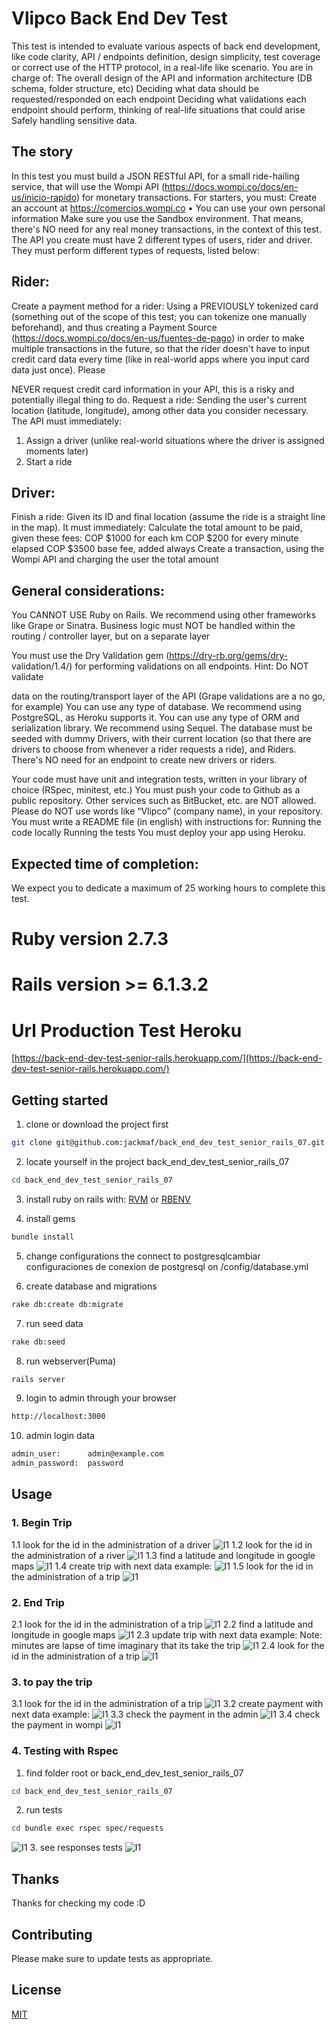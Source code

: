 # Vlipco Back End Dev Test

This test is intended to evaluate various aspects of back end development, like code
clarity, API / endpoints definition, design simplicity, test coverage or correct use of
the HTTP protocol, in a real-life like scenario.
You are in charge of:
The overall design of the API and information architecture (DB schema, folder
structure, etc)
Deciding what data should be requested/responded on each endpoint
Deciding what validations each endpoint should perform, thinking of real-life
situations that could arise
Safely handling sensitive data.

## The story
In this test you must build a JSON RESTful API, for a small ride-hailing service, that
will use the Wompi API (https://docs.wompi.co/docs/en-us/inicio-rapido) for
monetary transactions. For starters, you must:
Create an account at https://comercios.wompi.co • You can use your own
personal information
Make sure you use the Sandbox environment. That means, there's NO need for
any real money transactions, in the context of this test.
The API you create must have 2 different types of users, rider and driver. They must
perform different types of requests, listed below:

## Rider:
Create a payment method for a rider: Using a PREVIOUSLY tokenized card
(something out of the scope of this test; you can tokenize one manually
beforehand), and thus creating a Payment Source
(https://docs.wompi.co/docs/en-us/fuentes-de-pago) in order to make multiple
transactions in the future, so that the rider doesn't have to input credit card data
every time (like in real-world apps where you input card data just once). Please

NEVER request credit card information in your API, this is a risky and potentially
illegal thing to do.
Request a ride: Sending the user's current location (latitude, longitude), among
other data you consider necessary. The API must immediately:
1. Assign a driver (unlike real-world situations where the driver is assigned
moments later)
2. Start a ride

## Driver:
Finish a ride: Given its ID and final location (assume the ride is a straight line in
the map). It must immediately:
Calculate the total amount to be paid, given these fees:
COP $1000 for each km
COP $200 for every minute elapsed
COP $3500 base fee, added always
Create a transaction, using the Wompi API and charging the user the total
amount

## General considerations:
You CANNOT USE Ruby on Rails. We recommend using other frameworks like
Grape or Sinatra.
Business logic must NOT be handled within the routing / controller layer, but on
a separate layer

You must use the Dry Validation gem (https://dry-rb.org/gems/dry-
validation/1.4/) for performing validations on all endpoints. Hint: Do NOT validate

data on the routing/transport layer of the API (Grape validations are a no go, for
example)
You can use any type of database. We recommend using PostgreSQL, as Heroku
supports it.
You can use any type of ORM and serialization library. We recommend using
Sequel.
The database must be seeded with dummy Drivers, with their current location
(so that there are drivers to choose from whenever a rider requests a ride), and
Riders. There's NO need for an endpoint to create new drivers or riders.

Your code must have unit and integration tests, written in your library of choice
(RSpec, minitest, etc.)
You must push your code to Github as a public repository. Other services such
as BitBucket, etc. are NOT allowed. Please do NOT use words like “Vlipco”
(company name), in your repository.
You must write a README file (in english) with instructions for:
Running the code locally
Running the tests
You must deploy your app using Heroku.

## Expected time of completion:
We expect you to dedicate a maximum of 25 working hours to complete this test.

# Ruby version 2.7.3
# Rails version >= 6.1.3.2

# Url Production Test Heroku
[https://back-end-dev-test-senior-rails.herokuapp.com/](https://back-end-dev-test-senior-rails.herokuapp.com/)

## Getting started

1. clone or download the project first
```bash
git clone git@github.com:jackmaf/back_end_dev_test_senior_rails_07.git
```
2. locate yourself in the project back_end_dev_test_senior_rails_07
```bash
cd back_end_dev_test_senior_rails_07
```
3. install ruby on rails with:
[RVM](https://rvm.io/)
or
[RBENV](https://gorails.com/setup/osx/11.0-big-sur)

4. install gems
```bash
bundle install
```
5. change configurations the connect to  postgresqlcambiar configuraciones de conexion de postgresql on /config/database.yml

6. create database and migrations
```bash
rake db:create db:migrate
```
7. run seed data
```bash
rake db:seed
```
8. run webserver(Puma)
```bash
rails server
```
9. login to admin through your browser
```bash
http://localhost:3000
```
10. admin login data
```bash
admin_user:      admin@example.com
admin_password:  password
```

## Usage
### 1. Begin Trip
1.1 look for the id in the administration of a driver
![I1](https://github.com/jackmaf/back_end_dev_test_senior_rails_07/blob/master/doc/guide_readme_images/search_driver.png)
1.2 look for the id in the administration of a river
![I1](https://github.com/jackmaf/back_end_dev_test_senior_rails_07/blob/master/doc/guide_readme_images/search_rider.png)
1.3 find a latitude and longitude in google maps
![I1](https://github.com/jackmaf/back_end_dev_test_senior_rails_07/blob/master/doc/guide_readme_images/maps.png)
1.4 create trip with next data example:
![I1](https://github.com/jackmaf/back_end_dev_test_senior_rails_07/blob/master/doc/guide_readme_images/create_trip.png)
1.5 look for the id in the administration of a trip
![I1](https://github.com/jackmaf/back_end_dev_test_senior_rails_07/blob/master/doc/guide_readme_images/search_trip.png)

### 2. End Trip
2.1 look for the id in the administration of a trip
![I1](https://github.com/jackmaf/back_end_dev_test_senior_rails_07/blob/master/doc/guide_readme_images/search_trip.png)
2.2 find a latitude and longitude in google maps
![I1](https://github.com/jackmaf/back_end_dev_test_senior_rails_07/blob/master/doc/guide_readme_images/maps.png)
2.3 update trip with next data example:
Note: minutes are lapse of time imaginary that its take the trip
![I1](https://github.com/jackmaf/back_end_dev_test_senior_rails_07/blob/master/doc/guide_readme_images/update_trip.png)
2.4 look for the id in the administration of a trip
![I1](https://github.com/jackmaf/back_end_dev_test_senior_rails_07/blob/master/doc/guide_readme_images/search_trip.png)

### 3. to pay the trip
3.1 look for the id in the administration of a trip
![I1](https://github.com/jackmaf/back_end_dev_test_senior_rails_07/blob/master/doc/guide_readme_images/search_trip.png)
3.2 create payment with next data example:
![I1](https://github.com/jackmaf/back_end_dev_test_senior_rails_07/blob/master/doc/guide_readme_images/create_payment.png)
3.3 check the payment in the admin
![I1](https://github.com/jackmaf/back_end_dev_test_senior_rails_07/blob/master/doc/guide_readme_images/admin_payments.png)
3.4 check the payment in wompi
![I1](https://github.com/jackmaf/back_end_dev_test_senior_rails_07/blob/master/doc/guide_readme_images/wompi.png)

### 4. Testing with Rspec
1. find folder root or back_end_dev_test_senior_rails_07
```bash
cd back_end_dev_test_senior_rails_07
```
2. run tests
```bash
cd bundle exec rspec spec/requests
```
![I1](https://github.com/jackmaf/back_end_dev_test_senior_rails_07/blob/master/doc/guide_readme_images/rspec1.png)
3. see responses tests
![I1](https://github.com/jackmaf/back_end_dev_test_senior_rails_07/blob/master/doc/guide_readme_images/rspec2.png)

## Thanks

Thanks for checking my code :D


## Contributing

Please make sure to update tests as appropriate.

## License
[MIT](https://choosealicense.com/licenses/mit/)